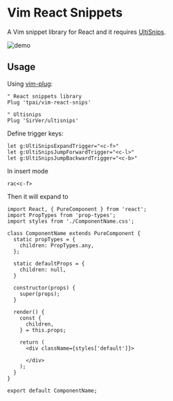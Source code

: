 # Vim React Snippets

A Vim snippet library for React and it requires [UltiSnips](https://github.com/SirVer/ultisnips).

![demo](https://media.giphy.com/media/frXAXRdkvO32SqBij0/giphy.gif)

## Usage

Using [vim-plug](https://github.com/junegunn/vim-plug):

```vim
" React snippets library
Plug 'tpai/vim-react-snips'

" Ultisnips
Plug 'SirVer/ultisnips'
```

Define trigger keys:

```vim
let g:UltiSnipsExpandTrigger="<c-f>"
let g:UltiSnipsJumpForwardTrigger="<c-l>"
let g:UltiSnipsJumpBackwardTrigger="<c-b>"
```

In insert mode

```
rac<c-f>
```

Then it will expand to

```
import React, { PureComponent } from 'react';
import PropTypes from 'prop-types';
import styles from './ComponentName.css';

class ComponentName extends PureComponent {
  static propTypes = {
    children: PropTypes.any,
  };

  static defaultProps = {
    children: null,
  }

  constructor(props) {
    super(props);
  }

  render() {
    const {
      children,
    } = this.props;

    return (
      <div className={styles['default']}>
        
      </div>
    );
  }
}

export default ComponentName;
```
